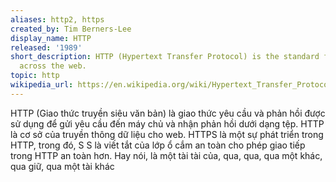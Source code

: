 ```yaml
---
aliases: http2, https
created_by: Tim Berners-Lee
display_name: HTTP
released: '1989'
short_description: HTTP (Hypertext Transfer Protocol) is the standard for communication
  across the web.
topic: http
wikipedia_url: https://en.wikipedia.org/wiki/Hypertext_Transfer_Protocol
---
```

HTTP (Giao thức truyền siêu văn bản) là giao thức yêu cầu và phản hồi được sử dụng để gửi yêu cầu đến máy chủ và nhận phản hồi dưới dạng tệp. HTTP là cơ sở của truyền thông dữ liệu cho web. HTTPS là một sự phát triển trong HTTP, trong đó, S S là viết tắt của lớp ổ cắm an toàn cho phép giao tiếp trong HTTP an toàn hơn.
Hay nói, là một tài tài của, qua, qua, qua một khác, qua giữ, qua một tài khác
